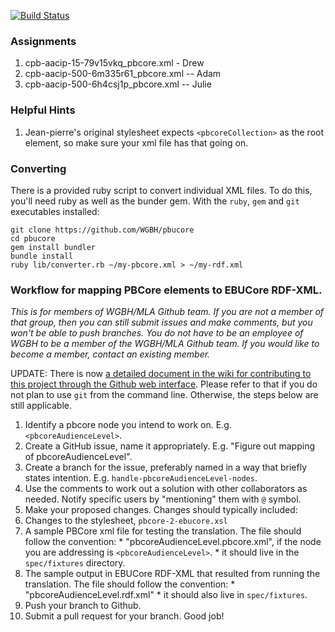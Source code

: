 [![Build Status](https://travis-ci.org/WGBH/pbucore.svg?branch=master)](https://travis-ci.org/WGBH/pbucore)

### Assignments
1. cpb-aacip-15-79v15vkq_pbcore.xml - Drew
1. cpb-aacip-500-6m335r61_pbcore.xml -- Adam
1. cpb-aacip-500-6h4csj1p_pbcore.xml -- Julie


### Helpful Hints
1. Jean-pierre's original stylesheet expects `<pbcoreCollection>` as the root 
element, so make sure your xml file has that going on.

### Converting
There is a provided ruby script to convert individual XML files. To do this, 
you'll need ruby as well as the bunder gem. With the `ruby`, `gem` and `git` 
executables installed:

```
git clone https://github.com/WGBH/pbucore
cd pbucore
gem install bundler
bundle install
ruby lib/converter.rb ~/my-pbcore.xml > ~/my-rdf.xml
```

### Workflow for mapping PBCore elements to EBUCore RDF-XML.
_This is for members of WGBH/MLA Github team. If you are not a member of that 
group, then you can still submit issues and make comments, but you won't be 
able to push branches. You do not have to be an employee of WGBH to be a member 
of the WGBH/MLA Github team. If you would like to become a member, contact an 
existing member._

UPDATE: There is now [a detailed document in the wiki for contributing to this 
project through the Github web interface](https://github.com/WGBH/pbucore/wiki/Contributing-to-the-project-through-Github-web-interface).
Please refer to that if you do not plan to use `git` from the command line. 
Otherwise, the steps below are still applicable.

1. Identify a pbcore node you intend to work on. E.g. `<pbcoreAudienceLevel>`.
1. Create a GitHub issue, name it appropriately. E.g. "Figure out mapping of 
pbcoreAudienceLevel".
1. Create a branch for the issue, preferably named in a way that briefly states 
intention. E.g. `handle-pbcoreAudienceLevel-nodes`.
1. Use the comments to work out a solution with other collaborators as needed. 
Notify specific users by "mentioning" them with `@` symbol.
1. Make your proposed changes. Changes should typically included:
  1. Changes to the stylesheet, `pbcore-2-ebucore.xsl`
  1. A sample PBCore xml file for testing the translation. The file should 
follow the convention:
    * "pbcoreAudienceLevel.pbcore.xml", if the node you are addressing is 
`<pbcoreAudienceLevel>`.
    * it should live in the `spec/fixtures` directory.
  1. The sample output in EBUCore RDF-XML that resulted from running the 
translation. The file should follow the convention:
    * "pbcoreAudienceLevel.rdf.xml"
    * it should also live in `spec/fixtures`.
1. Push your branch to Github.
1. Submit a pull request for your branch. Good job!
